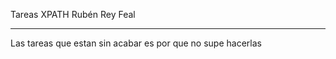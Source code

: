 Tareas XPATH Rubén Rey Feal

 ------ 
 
Las tareas que estan sin acabar es por que no supe hacerlas
